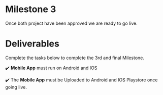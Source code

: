 # Milestone 3
Once both project have been approved we are ready to go live.

# Deliverables
Complete the tasks below to complete the 3rd and final Milestone.


:heavy_check_mark:  **Mobile App** must run on Android and IOS

:heavy_check_mark:  The **Mobile App** must be Uploaded to Android and IOS Playstore once going live.
